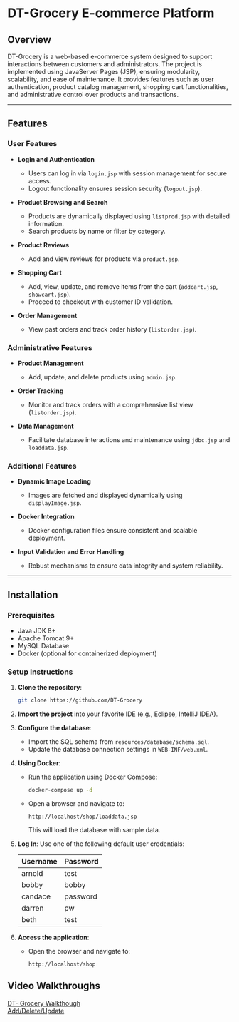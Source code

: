 # DT-Grocery E-commerce Platform

## Overview

DT-Grocery is a web-based e-commerce system designed to support interactions between customers and administrators. The project is implemented using JavaServer Pages (JSP), ensuring modularity, scalability, and ease of maintenance. It provides features such as user authentication, product catalog management, shopping cart functionalities, and administrative control over products and transactions.

---

## Features

### User Features
- **Login and Authentication**
  - Users can log in via `login.jsp` with session management for secure access.
  - Logout functionality ensures session security (`logout.jsp`).

- **Product Browsing and Search**
  - Products are dynamically displayed using `listprod.jsp` with detailed information.
  - Search products by name or filter by category.

- **Product Reviews**
  - Add and view reviews for products via `product.jsp`.

- **Shopping Cart**
  - Add, view, update, and remove items from the cart (`addcart.jsp`, `showcart.jsp`).
  - Proceed to checkout with customer ID validation.

- **Order Management**
  - View past orders and track order history (`listorder.jsp`).

### Administrative Features
- **Product Management**
  - Add, update, and delete products using `admin.jsp`.

- **Order Tracking**
  - Monitor and track orders with a comprehensive list view (`listorder.jsp`).

- **Data Management**
  - Facilitate database interactions and maintenance using `jdbc.jsp` and `loaddata.jsp`.

### Additional Features
- **Dynamic Image Loading**
  - Images are fetched and displayed dynamically using `displayImage.jsp`.

- **Docker Integration**
  - Docker configuration files ensure consistent and scalable deployment.

- **Input Validation and Error Handling**
  - Robust mechanisms to ensure data integrity and system reliability.

---

## Installation

### Prerequisites
- Java JDK 8+
- Apache Tomcat 9+
- MySQL Database
- Docker (optional for containerized deployment)

### Setup Instructions
1. **Clone the repository**:
   ```bash
   git clone https://github.com/DT-Grocery

2. **Import the project** into your favorite IDE (e.g., Eclipse, IntelliJ IDEA).

3. **Configure the database**:
   - Import the SQL schema from `resources/database/schema.sql`.
   - Update the database connection settings in `WEB-INF/web.xml`.

4. **Using Docker**:
   - Run the application using Docker Compose:
     ```bash
     docker-compose up -d
     ```
   - Open a browser and navigate to:
     ```
     http://localhost/shop/loaddata.jsp
     ```
     This will load the database with sample data.

5. **Log In**: Use one of the following default user credentials:

   | Username | Password |
   |----------|----------|
   | arnold   | test     |
   | bobby    | bobby    |
   | candace  | password |
   | darren   | pw       |
   | beth     | test     |

6. **Access the application**:
   - Open the browser and navigate to:
     ```
     http://localhost/shop
     ```
     
## Video Walkthroughs
[DT- Grocery Walkthough](https://youtu.be/EI9uJSDQM7E)\
[Add/Delete/Update](https://youtu.be/UZ8ipyqt31M) 
